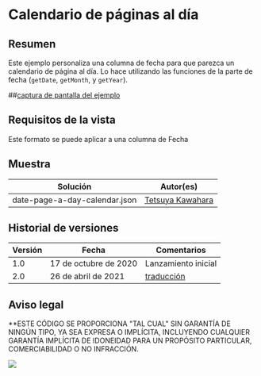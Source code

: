 # Calendario de páginas al día

## Resumen
Este ejemplo personaliza una columna de fecha para que parezca un calendario de página al día. Lo hace utilizando las funciones de la parte de fecha (`getDate`, `getMonth`, y `getYear`).

##[captura de pantalla del ejemplo](./screenshot.png)

## Requisitos de la vista
Este formato se puede aplicar a una columna de Fecha

## Muestra

Solución |Autor(es)
------------------------------|---------------------------
date-page-a-day-calendar.json |[Tetsuya Kawahara](https://twitter.com/techan_k)

## Historial de versiones

Versión |Fecha |Comentarios
--------|-----------------|--------
1.0 |17 de octubre de 2020 |Lanzamiento inicial
2.0 |26 de abril de 2021 |[traducción ](./calendario-de-fechas-y-dias.json)


## Aviso legal
**ESTE CÓDIGO SE PROPORCIONA "TAL CUAL" SIN GARANTÍA DE NINGÚN TIPO, YA SEA EXPRESA O IMPLÍCITA, INCLUYENDO CUALQUIER GARANTÍA IMPLÍCITA DE IDONEIDAD PARA UN PROPÓSITO PARTICULAR, COMERCIABILIDAD O NO INFRACCIÓN.

<img src="https://telemetry.sharepointpnp.com/sp-dev-list-formatting/column-samples/date-page-a-day-calendar" />
